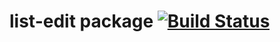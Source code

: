 # list-edit package  [![Build Status](https://travis-ci.org/Oblosys/atom-list-edit.svg?branch=master)](https://travis-ci.org/Oblosys/atom-list-edit)
